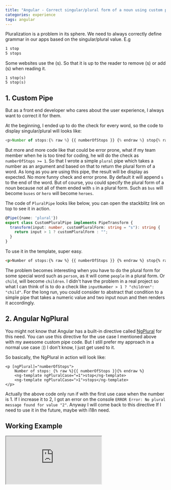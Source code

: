 ```yaml
---
title: "Angular - Correct singular/plural form of a noun using custom pipe or NgPlural"
categories: experience
tags: angular
---
```


Pluralization is a problem in its sphere. We need to always correctly define grammar in our apps based on the singular/plural value. E.g

```html
1 stop
5 stops
```

Some websites use the (s). So that it is up to the reader to remove (s) or add (s) when reading it.

```
1 stop(s)
5 stop(s)
```

## 1. Custom Pipe

But as a front end developer who cares about the user experience, I always want to correct it for them. 

At the beginning, I ended up to do the check for every word, so the code to display singular/plural will looks like:

```typescript
<p>Number of stops:{% raw %} {{ numberOfStops }} {% endraw %} stop{% raw %} {{ numberOfStops > 1 ? "s" : ""}} {% endraw %}</p>
```

But more and more code like that could be error prone, what if my team member when he is too tired for coding, he will do the check as `numberOfStops >= 1`. So that I wrote a simple `plural` pipe which takes a number as an argument and based on that to return the plural form of a word. As long as you are using this pipe, the result will be display as expected. No more funny check and error prone. By default it will append `s` to the end of the word. But of course, you could specify the plural form of a noun because not all of them ended with `s` in a plural form. Such as `bus` will become `buses` or `hero` will become `heroes`.

The code of `PluralPipe` looks like below, you can open the stackblitz link on top to see it in action.

```typescript
@Pipe({name: 'plural'})
export class CustomPluralPipe implements PipeTransform {
  transform(input: number, customPluralForm: string = "s"): string {
    return input > 1 ? customPluralForm : "";
  }
}
```

To use it in the template, super easy.

```html
<p>Number of stops:{% raw %} {{ numberOfStops }} {% endraw %} stop{% raw %} {{ numberOfStops | plural}} {% endraw %}</p>
```

The problem becomes interesting when you have to do the plural form for some special word such as `person`, as it will come `people` in a plural form. Or `child`, will become `children`. I didn't have the problem in a real project so what I can think of is to do a check like `inputNumber > 1 ? "children": "child"`. For the long run, you could consider to abstract that condition to a simple pipe that takes a numeric value and two input noun and then renders it accordingly.


## 2. Angular NgPlural

You might not know that Angular has a built-in directive called [NgPlural](https://angular.io/api/common/NgPlural) for this need. You can use this directive for the use case I mentioned above with my awesome custom pipe code. But I still prefer my approach in a normal use case :)) I don't know, I just get used to it.

So basically, the NgPlural in action will look like:

```
<p [ngPlural]="numberOfStops">
    Number of stops: {% raw %}{{ numberOfStops }}{% endraw %}
    <ng-template ngPluralCase="=1">stop</ng-template>
    <ng-template ngPluralCase=">1">stops</ng-template>
</p>
```
Actually the above code only run if with the first use case when the number is 1. If I increase it to 2, I got an error on the console `ERROR Error: No plural message found for value "2"`. Anyway I will come back to this directive If I need to use it in the future, maybe with i18n need.

## Working Example

<iframe class="iframe-full-w" src="https://stackblitz.com/edit/angular-singular-plural-form?embed=1&file=src/app/app.component.ts"></iframe>
